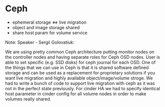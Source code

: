 # Ceph

- ephemeral storage <=> live migration
- object and image storage shared
- share host param for volume service

Note: Speaker - Sergii Golovatiuk:

We are using pretty common Ceph architecture putting monitor nodes on the controller nodes and having separate roles for Ceph OSD nodes. User is able to set specific (e.g. SSD disks) for ceph journal for each OSD.
One of the things that we can use in Ceph is that it is shared software defined storage and can be used as a replacement for proprietary solutions if you want live migration and highly available object/image/volume stroge. We had to write a bunch of code to support live migration with ceph as it was not in the perfect state previously. For cinder HA we had to specify identical host parameter in cinder config for all volume nodes in order to make volumes really shared.
